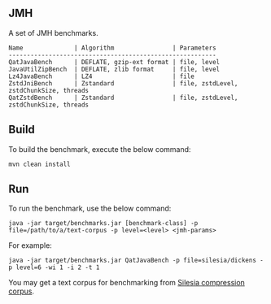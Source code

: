 ## JMH
A set of JMH benchmarks.
```
Name              | Algorithm                | Parameters
---------------------------------------------------------
QatJavaBench      | DEFLATE, gzip-ext format | file, level
JavaUtilZipBench  | DEFLATE, zlib format     | file, level
Lz4JavaBench      | LZ4                      | file
ZstdJniBench      | Zstandard                | file, zstdLevel, zstdChunkSize, threads
QatZstdBench      | Zstandard                | file, zstdLevel, zstdChunkSize, threads
```
<!-- TODO Update name to ZstdJniBench (or fix name in README), update '-t' arg to 'threads' -->

## Build
To build the benchmark, execute the below command:
```
mvn clean install
```

## Run
To run the benchmark, use the below command:

```
java -jar target/benchmarks.jar [benchmark-class] -p file=/path/to/a/text-corpus -p level=<level> <jmh-params>
```
<!-- ```
TODO DELETE java -jar target/benchmarks.jar /path/to/a/text-corpus [options] [benchmarks ...]
``` -->
<!-- TODO DELETE
Options include:
- `-t#`: set the number of threads
- `-p zstdChunkSize=#`: set the chunk size
- `-p zstdLevel=#`: set the zstd compression level

By default, all benchmarks will be run; to run individual benchmarks instead, specify one or more of the following:
- `QatJavaBench` (QAT, Deflate/LZ4)
- `JavaZipBench` (CPU, Deflate/LZ4)
- `QatZstdBench` (QAT, zstd)
- `ZstdSoftwareBench` (CPU, zstd) -->

For example:

```
java -jar target/benchmarks.jar QatJavaBench -p file=silesia/dickens -p level=6 -wi 1 -i 2 -t 1
```
<!-- ``` TODO DELETE
java -jar target/benchmarks.jar ~/Downloads/silesia.concat -t64 -p zstdChunkSize=16384 QatZstdBench ZstdSoftwareBench
``` -->

You may get a text corpus for benchmarking from [Silesia compression corpus](https://sun.aei.polsl.pl//~sdeor/index.php?page=silesia). 
